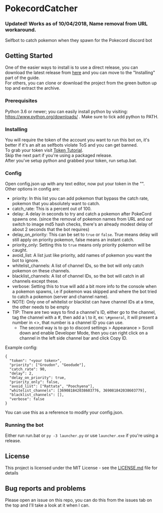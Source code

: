 # PokecordCatcher

### Updated! Works as of 10/04/2018, Name removal from URL workaround.
Selfbot to catch pokemon when they spawn for the Pokecord discord bot

## Getting Started

One of the easier ways to install is to use a direct release, you can download the latest release from [here](https://github.com/xKynn/PokecordCatcher/releases/latest) and you can move to the "Installing" part of the guide.  
For others, you can clone or download the project from the green button up top and extract the archive.

### Prerequisites

Python 3.6 or newer; you can easily install python by visiting: https://www.python.org/downloads/ . Make sure to tick add python to PATH.

### Installing

You will require the token of the account you want to run this bot on, it's better if it's an alt as selfbots violate ToS and you can get banned.  
To grab your token visit [Token Tutorial](https://github.com/TheRacingLion/Discord-SelfBot/wiki/Discord-Token-Tutorial).  
Skip the next part if you're using a packaged release.  
After you've setup python and grabbed your token, run setup.bat.

### Config

Open config.json up with any text editor, now put your token in the "".  
Other options in config are:
 - priority: In this list you can add pokemon that bypass the catch rate, pokemon that you absolutely want to catch.
 - catch_rate: This is a percent out of 100.
 - delay: A delay in seconds to try and catch a pokemon after PokeCord spawns one. (since the removal of pokemon names from URL and our switch to image md5 hash checks, there's an already modest delay of about 2 seconds that the bot requires)
 - delay_on_priority: This can be set to `true` or `false`. True means delay will still apply on priority pokemon, false means an instant catch.
 - priority_only: Setting this to `true` means only priority pokemon will be caught.
 - avoid_list: A list just like priority, add names of pokemon you want the bot to ignore.
 - whitelist_channels: A list of channel IDs, so the bot will only catch pokemon on these channels.
 - blacklist_channels: A list of channel IDs, so the bot will catch in all channels except these.
 - verbose: Setting this to true will add a bit more info to the console when a pokemon spawns, i.e if pokemon was skipped and where the bot tried to catch a pokemon (server and channel name).
 - NOTE: Only one of whitelist or blacklist can have channel IDs at a time, the other needs to be empty
 - TIP: There are two ways to find a channel's ID, either go to the channel, tag the channel with a #, then add a \\ to it, ex: `\#general`, it will present a number in <>, that number is a channel ID you can use.
      - The second way is to go to discord settings > Appearance > Scroll down and enable Developer Mode, then you can right click on a channel in the left side channel bar and click Copy ID.

Example config:
```
{
  "token": "<your token>",
  "priority": ["Groudon", "Geodude"],
  "catch_rate": 90,
  "delay": 2,
  "delay_on_priority": true,
  "priority_only": false,
  "avoid_list": ["Rattata", "Poochyena"],
  "whitelist_channels": [369081842038603776, 369081842038603779],
  "blacklist_channels": [],
  "verbose": false
}
```

You can use this as a reference to modify your config.json.

### Running the bot
Either run run.bat or `py -3 launcher.py` or use `launcher.exe` if you're using a release.

## License

This project is licensed under the MIT License - see the [LICENSE.md](https://github.com/xKynn/PokecordCatcher/blob/master/LICENSE) file for details

## Bug reports and problems

Please open an issue on this repo, you can do this from the issues tab on the top and I'll take a look at it when I can.